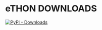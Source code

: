 # eTHON DOWNLOADS

[![PyPI - Downloads](https://img.shields.io/pypi/dm/ethon?label=DOWNLOADS&style=round)](https://pypi.org/project/ethon)  
